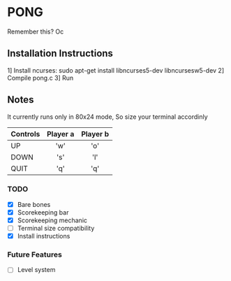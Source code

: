 # PONG

Remember this? Oc

## Installation Instructions

1] Install ncurses: sudo apt-get install libncurses5-dev libncursesw5-dev
2] Compile pong.c
3] Run

## Notes

It currently runs only in 80x24 mode, So size your terminal accordinly

| Controls |	Player a   |	Player b   |
| -------- |:-------------:|:-------------:|
| UP	   |	  'w'	   |	  'o'	   |
| DOWN	   |	  's'	   |	  'l'	   |
| QUIT	   |	  'q'	   |	  'q'	   |

### TODO
- [x] Bare bones
- [x] Scorekeeping bar
- [x] Scorekeeping mechanic
- [ ] Terminal size compatibility
- [x] Install instructions

### Future Features
- [ ] Level system
